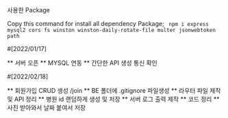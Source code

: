 사용한 Package

Copy this command for install all dependency Package; 
` npm i express mysql2 cors fs winston winston-daily-rotate-file multer jsonwebtoken path`


#[2022/01/17]

** 서버 오픈
** MYSQL 연동
** 간단한 API 생성 통신 확인

#[2022/02/18]

** 회원가입 CRUD 생성 /join
** BE 폴더에 .gitignore 파일생성
** 라우터 파일 제작 및 API 정리
** 병원 id 랜덤하게 생성 및 저장
** 서버 로그 출력 제작
** 코드 정리
** 사진 받아와서 날짜 붙여서 저장
